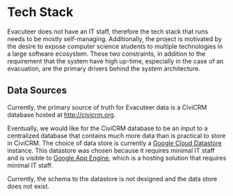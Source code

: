 # Tech Stack

Evacuteer does not have an IT staff, therefore the tech stack that runs needs to be mostly self-managing. Additionally, the project is motivated by the desire to expose computer science students to multiple technologies in a large software ecosystem. These two constraints, in addition to the requirement that the system have high up-time, especially in the case of an evacuation, are the primary drivers behind the system architecture.

## Data Sources

Currently, the primary source of truth for Evacuteer data is a CiviCRM database hosted at http://civicrm.org.

Eventually, we would like for the CiviCRM database to be an input to a centralized database that contains much more data than is practical to store in CiviCRM. The choice of data store is currently a [Google Cloud Datastore](https://cloud.google.com/datastore) instance. This datastore was chosen because it requires minimal IT staff and is visible to [Google App Engine](https://cloud.google.com/appengine), which is a hosting solution that requires minimal IT staff.

Currently, the schema to the datastore is not designed and the data store does not exist.


